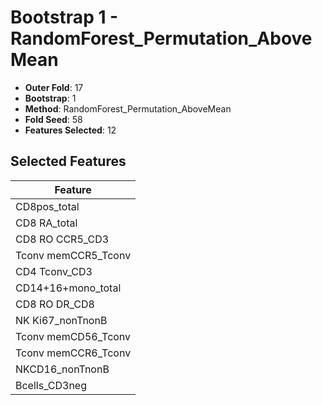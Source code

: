 # Bootstrap 1 - RandomForest_Permutation_AboveMean

- **Outer Fold**: 17
- **Bootstrap**: 1
- **Method**: RandomForest_Permutation_AboveMean
- **Fold Seed**: 58
- **Features Selected**: 12

## Selected Features

| Feature |
|---------|
| CD8pos_total |
| CD8 RA_total |
| CD8 RO CCR5_CD3 |
| Tconv memCCR5_Tconv |
| CD4 Tconv_CD3 |
| CD14+16+mono_total |
| CD8 RO DR_CD8 |
| NK Ki67_nonTnonB |
| Tconv memCD56_Tconv |
| Tconv memCCR6_Tconv |
| NKCD16_nonTnonB |
| Bcells_CD3neg |
